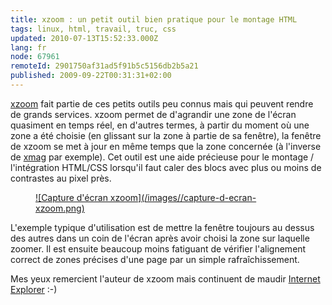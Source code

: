```yaml
---
title: xzoom : un petit outil bien pratique pour le montage HTML
tags: linux, html, travail, truc, css
updated: 2010-07-13T15:52:33.000Z
lang: fr
node: 67961
remoteId: 2901750af31ad5f91b5c5156db2b5a21
published: 2009-09-22T00:31:31+02:00
---
```


[xzoom](http://pwet.fr/man/linux/commandes/x2/xzoom) fait partie de ces petits outils peu connus mais qui peuvent rendre de grands services. xzoom permet de d'agrandir une zone de l'écran quasiment en temps réel, en d'autres termes, à partir du moment où une zone a été choisie (en glissant sur la zone à partie de sa fenêtre), la fenêtre de xzoom se met à jour en même temps que la zone concernée (à l'inverse de [xmag](http://pwet.fr/man/linux/commandes/x2/xmag) par exemple). Cet outil est une aide précieuse pour le montage / l'intégration HTML/CSS lorsqu'il faut caler des blocs avec plus ou moins de contrastes au pixel près.

<figure class="object-center"><a href="/images/capture-d-ecran-xzoom.png">![Capture d'écran xzoom](/images//capture-d-ecran-xzoom.png)
</a></figure>


L'exemple typique d'utilisation est de mettre la fenêtre toujours au dessus des autres dans un coin de l'écran après avoir choisi la zone sur laquelle zoomer. Il est ensuite beaucoup moins fatiguant de vérifier l'alignement correct de zones précises d'une page par un simple rafraîchissement.


Mes yeux remercient l'auteur de xzoom mais continuent de maudir [Internet Explorer](/tag/internet+explorer) :-)

